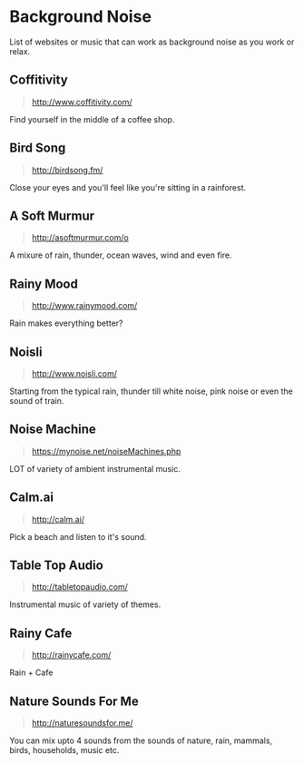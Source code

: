 # Background Noise
List of websites or music that can work as background noise as you work or relax.

## Coffitivity
> http://www.coffitivity.com/

Find yourself in the middle of a coffee shop.

## Bird Song
> http://birdsong.fm/

Close your eyes and you'll feel like you're sitting in a rainforest.

## A Soft Murmur
> http://asoftmurmur.com/o

A mixure of rain, thunder, ocean waves, wind and even fire.

## Rainy Mood
> http://www.rainymood.com/

Rain makes everything better?

## Noisli
> http://www.noisli.com/

Starting from the typical rain, thunder till white noise, pink noise or even the sound of train.

## Noise Machine
> https://mynoise.net/noiseMachines.php

LOT of variety of ambient instrumental music.

## Calm.ai
> http://calm.ai/

Pick a beach and listen to it's sound.

## Table Top Audio
> http://tabletopaudio.com/

Instrumental music of variety of themes.

## Rainy Cafe
> http://rainycafe.com/

Rain + Cafe

## Nature Sounds For Me
> http://naturesoundsfor.me/

You can mix upto 4 sounds from the sounds of nature, rain, mammals, birds, households, music etc.
